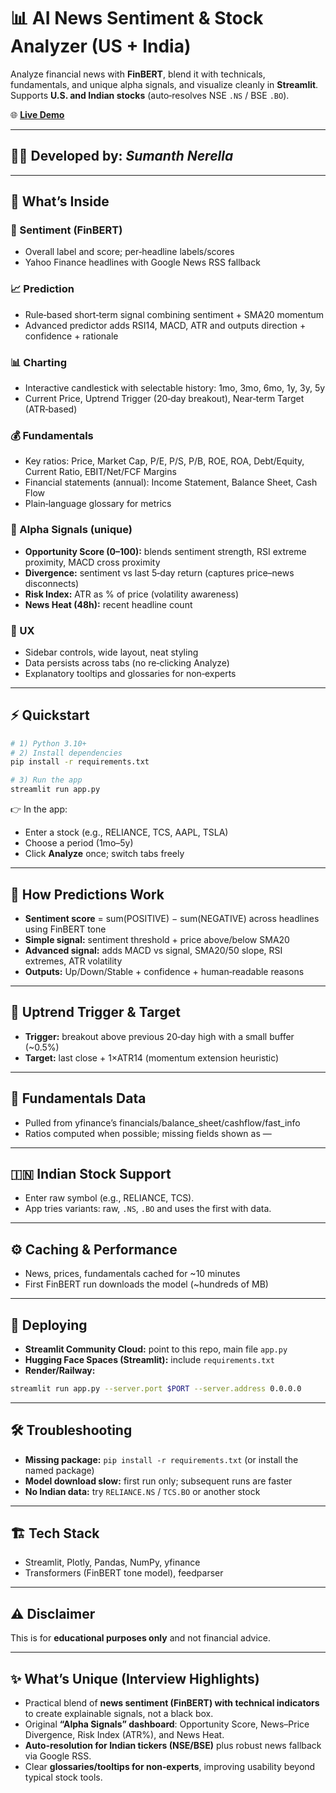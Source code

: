 # 📊 AI News Sentiment & Stock Analyzer (US + India)

Analyze financial news with **FinBERT**, blend it with technicals, fundamentals, and unique alpha signals, and visualize cleanly in **Streamlit**.  
Supports **U.S. and Indian stocks** (auto‑resolves NSE `.NS` / BSE `.BO`).  

🌐 **[Live Demo](https://stock-analyzer99.streamlit.app/)**  

---

## 👨‍💻 Developed by: *Sumanth Nerella*  

---

## 🚀 What’s Inside  

### 📰 Sentiment (FinBERT)  
- Overall label and score; per‑headline labels/scores  
- Yahoo Finance headlines with Google News RSS fallback  

### 📈 Prediction  
- Rule‑based short‑term signal combining sentiment + SMA20 momentum  
- Advanced predictor adds RSI14, MACD, ATR and outputs direction + confidence + rationale  

### 📊 Charting  
- Interactive candlestick with selectable history: 1mo, 3mo, 6mo, 1y, 3y, 5y  
- Current Price, Uptrend Trigger (20‑day breakout), Near‑term Target (ATR‑based)  

### 💰 Fundamentals  
- Key ratios: Price, Market Cap, P/E, P/S, P/B, ROE, ROA, Debt/Equity, Current Ratio, EBIT/Net/FCF Margins  
- Financial statements (annual): Income Statement, Balance Sheet, Cash Flow  
- Plain‑language glossary for metrics  

### 🔮 Alpha Signals (unique)  
- **Opportunity Score (0–100):** blends sentiment strength, RSI extreme proximity, MACD cross proximity  
- **Divergence:** sentiment vs last 5‑day return (captures price–news disconnects)  
- **Risk Index:** ATR as % of price (volatility awareness)  
- **News Heat (48h):** recent headline count  

### 🎨 UX  
- Sidebar controls, wide layout, neat styling  
- Data persists across tabs (no re‑clicking Analyze)  
- Explanatory tooltips and glossaries for non‑experts  

---

## ⚡ Quickstart  

```bash
# 1) Python 3.10+
# 2) Install dependencies
pip install -r requirements.txt

# 3) Run the app
streamlit run app.py
```

👉 In the app:  
- Enter a stock (e.g., RELIANCE, TCS, AAPL, TSLA)  
- Choose a period (1mo–5y)  
- Click **Analyze** once; switch tabs freely  

---

## 🧠 How Predictions Work  

- **Sentiment score** = sum(POSITIVE) − sum(NEGATIVE) across headlines using FinBERT tone  
- **Simple signal:** sentiment threshold + price above/below SMA20  
- **Advanced signal:** adds MACD vs signal, SMA20/50 slope, RSI extremes, ATR volatility  
- **Outputs:** Up/Down/Stable + confidence + human‑readable reasons  

---

## 📌 Uptrend Trigger & Target  

- **Trigger:** breakout above previous 20‑day high with a small buffer (~0.5%)  
- **Target:** last close + 1×ATR14 (momentum extension heuristic)  

---

## 🏦 Fundamentals Data  

- Pulled from yfinance’s financials/balance_sheet/cashflow/fast_info  
- Ratios computed when possible; missing fields shown as —  

---

## 🇮🇳 Indian Stock Support  

- Enter raw symbol (e.g., RELIANCE, TCS).  
- App tries variants: raw, `.NS`, `.BO` and uses the first with data.  

---

## ⚙️ Caching & Performance  

- News, prices, fundamentals cached for ~10 minutes  
- First FinBERT run downloads the model (~hundreds of MB)  

---

## 🚀 Deploying  

- **Streamlit Community Cloud:** point to this repo, main file `app.py`  
- **Hugging Face Spaces (Streamlit):** include `requirements.txt`  
- **Render/Railway:**  
```bash
streamlit run app.py --server.port $PORT --server.address 0.0.0.0
```

---

## 🛠 Troubleshooting  

- **Missing package:** `pip install -r requirements.txt` (or install the named package)  
- **Model download slow:** first run only; subsequent runs are faster  
- **No Indian data:** try `RELIANCE.NS` / `TCS.BO` or another stock  

---

## 🏗 Tech Stack  

- Streamlit, Plotly, Pandas, NumPy, yfinance  
- Transformers (FinBERT tone model), feedparser  

---

## ⚠️ Disclaimer  

This is for **educational purposes only** and not financial advice.  

---

## ✨ What’s Unique (Interview Highlights)  

- Practical blend of **news sentiment (FinBERT) with technical indicators** to create explainable signals, not a black box.  
- Original **“Alpha Signals” dashboard**: Opportunity Score, News–Price Divergence, Risk Index (ATR%), and News Heat.  
- **Auto-resolution for Indian tickers (NSE/BSE)** plus robust news fallback via Google RSS.  
- Clear **glossaries/tooltips for non‑experts**, improving usability beyond typical stock tools.  

